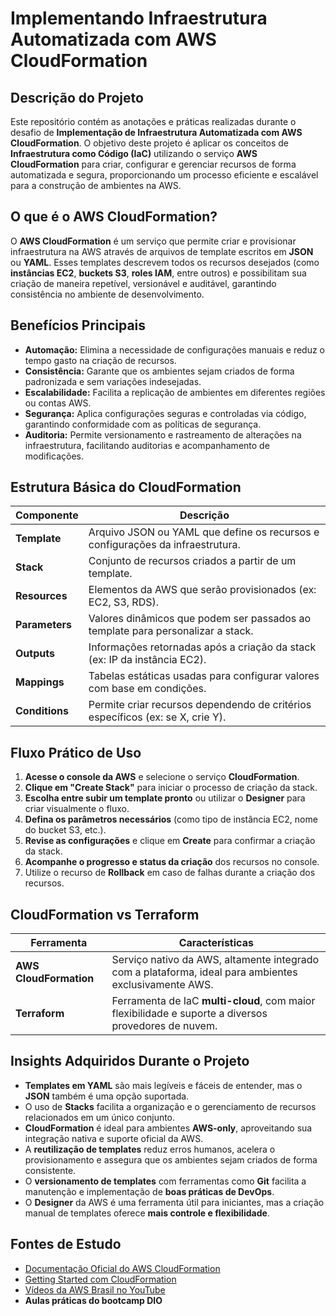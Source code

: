 # Implementando Infraestrutura Automatizada com AWS CloudFormation

## Descrição do Projeto

Este repositório contém as anotações e práticas realizadas durante o desafio de **Implementação de Infraestrutura Automatizada com AWS CloudFormation**. O objetivo deste projeto é aplicar os conceitos de **Infraestrutura como Código (IaC)** utilizando o serviço **AWS CloudFormation** para criar, configurar e gerenciar recursos de forma automatizada e segura, proporcionando um processo eficiente e escalável para a construção de ambientes na AWS.

## O que é o AWS CloudFormation?

O **AWS CloudFormation** é um serviço que permite criar e provisionar infraestrutura na AWS através de arquivos de template escritos em **JSON** ou **YAML**. Esses templates descrevem todos os recursos desejados (como **instâncias EC2**, **buckets S3**, **roles IAM**, entre outros) e possibilitam sua criação de maneira repetível, versionável e auditável, garantindo consistência no ambiente de desenvolvimento.

## Benefícios Principais

- **Automação:** Elimina a necessidade de configurações manuais e reduz o tempo gasto na criação de recursos.
- **Consistência:** Garante que os ambientes sejam criados de forma padronizada e sem variações indesejadas.
- **Escalabilidade:** Facilita a replicação de ambientes em diferentes regiões ou contas AWS.
- **Segurança:** Aplica configurações seguras e controladas via código, garantindo conformidade com as políticas de segurança.
- **Auditoria:** Permite versionamento e rastreamento de alterações na infraestrutura, facilitando auditorias e acompanhamento de modificações.

## Estrutura Básica do CloudFormation

| Componente  | Descrição                                                                            |
|-------------|--------------------------------------------------------------------------------------|
| **Template** | Arquivo JSON ou YAML que define os recursos e configurações da infraestrutura.     |
| **Stack**    | Conjunto de recursos criados a partir de um template.                              |
| **Resources**| Elementos da AWS que serão provisionados (ex: EC2, S3, RDS).                       |
| **Parameters**| Valores dinâmicos que podem ser passados ao template para personalizar a stack.    |
| **Outputs**  | Informações retornadas após a criação da stack (ex: IP da instância EC2).          |
| **Mappings** | Tabelas estáticas usadas para configurar valores com base em condições.            |
| **Conditions**| Permite criar recursos dependendo de critérios específicos (ex: se X, crie Y).    |

## Fluxo Prático de Uso

1. **Acesse o console da AWS** e selecione o serviço **CloudFormation**.
2. **Clique em "Create Stack"** para iniciar o processo de criação da stack.
3. **Escolha entre subir um template pronto** ou utilizar o **Designer** para criar visualmente o fluxo.
4. **Defina os parâmetros necessários** (como tipo de instância EC2, nome do bucket S3, etc.).
5. **Revise as configurações** e clique em **Create** para confirmar a criação da stack.
6. **Acompanhe o progresso e status da criação** dos recursos no console.
7. Utilize o recurso de **Rollback** em caso de falhas durante a criação dos recursos.

## CloudFormation vs Terraform

| Ferramenta         | Características                                                                       |
|--------------------|----------------------------------------------------------------------------------------|
| **AWS CloudFormation** | Serviço nativo da AWS, altamente integrado com a plataforma, ideal para ambientes exclusivamente AWS. |
| **Terraform**      | Ferramenta de IaC **multi-cloud**, com maior flexibilidade e suporte a diversos provedores de nuvem. |

## Insights Adquiridos Durante o Projeto

- **Templates em YAML** são mais legíveis e fáceis de entender, mas o **JSON** também é uma opção suportada.
- O uso de **Stacks** facilita a organização e o gerenciamento de recursos relacionados em um único conjunto.
- **CloudFormation** é ideal para ambientes **AWS-only**, aproveitando sua integração nativa e suporte oficial da AWS.
- A **reutilização de templates** reduz erros humanos, acelera o provisionamento e assegura que os ambientes sejam criados de forma consistente.
- O **versionamento de templates** com ferramentas como **Git** facilita a manutenção e implementação de **boas práticas de DevOps**.
- O **Designer** da AWS é uma ferramenta útil para iniciantes, mas a criação manual de templates oferece **mais controle e flexibilidade**.

## Fontes de Estudo

- [Documentação Oficial do AWS CloudFormation](https://docs.aws.amazon.com/cloudformation/)
- [Getting Started com CloudFormation](https://docs.aws.amazon.com/cloudformation/latest/userguide/Welcome.html)
- [Vídeos da AWS Brasil no YouTube](https://www.youtube.com/c/AWSBrasil)
- **Aulas práticas do bootcamp DIO**

